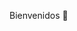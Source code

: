 Bienvenidos 👋

<!--
**LuisNavarroNava/LuisNavarroNava** is a ✨ _special_ ✨ repository because its `README.md` (this file) appears on your GitHub profile.

Mi nombre es Luis Enrique Navarro Nava:

- 🔭 Estudiante del tecnologico en la carrera de Tecnologias de la informacion y comunicacion.
- 🌱 Busco apmliar mi conocimiento de programacion.
- 🤔 Github es una nueva herramienta para mi en el uso escolar.
- 💬 Bachillerato en contabilidad.
- 😄 Lo que busco de la materia es aprender el uso de github y como aplicar el conocimiento aprendido en el tec a la ingenieria.
- ⚡ Un dato curioso sobre mi tengo los computadoras el motivo por esto es que mi computadora de escritorio no tiene una camara y no reconoce el microfono pero es mi herramienta principal para realizar trabajos mientras que mi laptop antigua no tiene la potencia de realizar trabajos pesados.
-->
